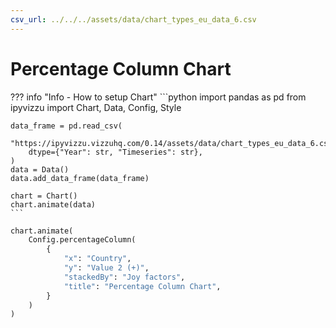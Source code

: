 ```yaml
---
csv_url: ../../../assets/data/chart_types_eu_data_6.csv
---
```


# Percentage Column Chart

<div id="example_01"></div>

??? info "Info - How to setup Chart"
    ```python
    import pandas as pd
    from ipyvizzu import Chart, Data, Config, Style

    data_frame = pd.read_csv(
        "https://ipyvizzu.vizzuhq.com/0.14/assets/data/chart_types_eu_data_6.csv",
        dtype={"Year": str, "Timeseries": str},
    )
    data = Data()
    data.add_data_frame(data_frame)

    chart = Chart()
    chart.animate(data)
    ```

```python
chart.animate(
    Config.percentageColumn(
        {
            "x": "Country",
            "y": "Value 2 (+)",
            "stackedBy": "Joy factors",
            "title": "Percentage Column Chart",
        }
    )
)
```

<script src="./06_C_R_percentage_column.js"></script>
